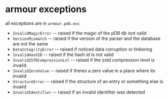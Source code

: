 # armour exceptions

all exceptions are in `armour.pdb.exc`

-   `InvalidMagicError` -- raised if the magic of the pDB db isnt valid
-   `VersionMismatch` -- raised if the version of the parser and the database are not the same
-   `DataIntegrityError` -- raised if noticed data corruption or tinkering
-   `InvalidHashID` -- raised if the hash id is not valid
-   `InvalidZSTDCompressionLvl` -- raised if the zstd compression level is invalid
-   `InvalidZeroValue` -- raised if theres a zero value in a place where its invalid
-   `StructureError` -- raised if the structure of an entry or something else is invalid
-   `InvalidIdentifier` -- raised if an invalid identifier was detected
